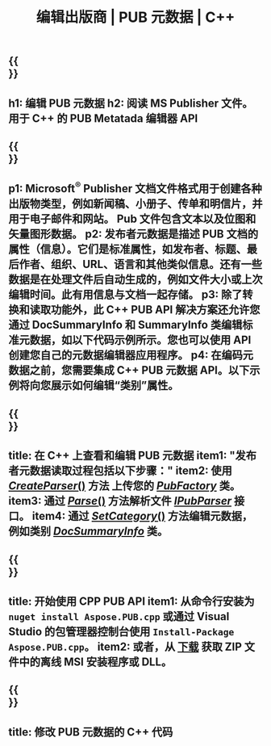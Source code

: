 ﻿---
translation: true
template: /_templates/metadata-cpp.md
title: 编辑出版商 | PUB 元数据 | C++
description: 使用 PUB C++ API 解决方案读取发布者文件元数据。本地 C++ API 使您可以访问 SummaryInfo 和 DocSummaryInfo 属性。
url: /cpp/metadata/pub/
metakeywords: 编辑 pub 元数据、pub 文件元数据、发布者元数据编辑器、读取 pub 文件元数据、读取 pub 元数据
family: pub
platformtag: cpp
feature: metadata
aliases: /cpp/元数据/
---

{{<section banner>}}
---
h1: 编辑 PUB 元数据
h2: 阅读 MS Publisher 文件。用于 C++ 的 PUB Metatada 编辑器 API
---

{{<section overview>}}
---
p1: Microsoft<sup>®</sup> Publisher 文档文件格式用于创建各种出版物类型，例如新闻稿、小册子、传单和明信片，并用于电子邮件和网站。 Pub 文件包含文本以及位图和矢量图形数据。
p2: 发布者元数据是描述 PUB 文档的属性（信息）。它们是标准属性，如发布者、标题、最后作者、组织、URL、语言和其他类似信息。还有一些数据是在处理文件后自动生成的，例如文件大小或上次编辑时间。此有用信息与文档一起存储。
p3: 除了转换和读取功能外，此 C++ PUB API 解决方案还允许您通过 DocSummaryInfo 和 SummaryInfo 类编辑标准元数据，如以下代码示例所示。您也可以使用 API 创建您自己的元数据编辑器应用程序。
p4: 在编码元数据之前，您需要集成 C++ PUB 元数据 API。以下示例将向您展示如何编辑“类别”属性。
---

{{<section feature1>}}
---
title: 在 C++ 上查看和编辑 PUB 元数据
item1: "发布者元数据读取过程包括以下步骤："
item2: 使用 [*CreateParser*()](https://reference.aspose.com/pub/cpp/class/aspose.pub.pub_factory#a88c04c4c35d45ee8febc7e1554d03c4b) 方法 上传您的 [*PubFactory*](https://reference.aspose.com/pub/cpp/class/aspose.pub.pub_factory) 类。
item3: 通过 [*Parse*()](https://reference.aspose.com/pub/cpp/class/aspose.pub.i_pub_parser#ae9fc7043f382a5b4a7b694f0fe477915) 方法解析文件 [*IPubParser*](https://reference.aspose.com/pub/cpp/class/aspose.pub.i_pub_parser) 接口。
item4: 通过 [*SetCategory*()](https://reference.aspose.com/pub/cpp/class/aspose.pub.doc_summary_info#a2e023fe8e8ecd0bf03bb6c9d561f8fec) 方法编辑元数据，例如类别 [*DocSummaryInfo*](https:///apireference.aspose.com/pub/cpp/class/aspose.pub.doc_summary_info) 类。
---

{{<section feature2>}}
---
title: 开始使用 CPP PUB API
item1: 从命令行安装为 ```nuget install Aspose.PUB.cpp``` 或通过 Visual Studio 的包管理器控制台使用 ``Install-Package Aspose.PUB.cpp``。
item2: 或者，从 [下载](https://releases.aspose.com/pub/cpp) 获取 ZIP 文件中的离线 MSI 安装程序或 DLL。
---

{{<section codeexample>}}
---
title: 修改 PUB 元数据的 C++ 代码
---
